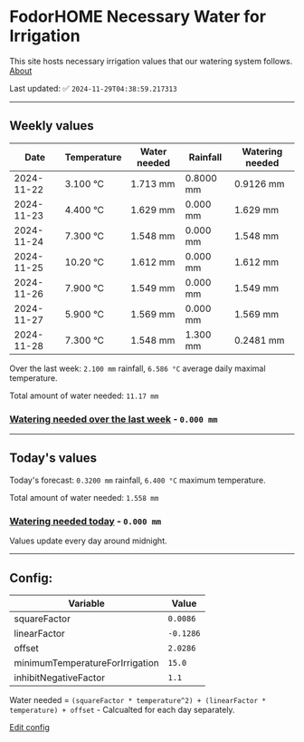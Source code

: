 # FodorHOME Necessary Water for Irrigation

This site hosts necessary irrigation values that our watering system follows. [About](https://github.com/redyau/irrigation)

Last updated: ✅ `2024-11-29T04:38:59.217313`

---

## Weekly values

| Date | Temperature | Water needed | Rainfall | Watering needed |
|-----|-----|-----|-----|-----|
| 2024-11-22 | 3.100 °C | 1.713 mm | 0.8000 mm | 0.9126 mm |
| 2024-11-23 | 4.400 °C | 1.629 mm | 0.000 mm | 1.629 mm |
| 2024-11-24 | 7.300 °C | 1.548 mm | 0.000 mm | 1.548 mm |
| 2024-11-25 | 10.20 °C | 1.612 mm | 0.000 mm | 1.612 mm |
| 2024-11-26 | 7.900 °C | 1.549 mm | 0.000 mm | 1.549 mm |
| 2024-11-27 | 5.900 °C | 1.569 mm | 0.000 mm | 1.569 mm |
| 2024-11-28 | 7.300 °C | 1.548 mm | 1.300 mm | 0.2481 mm |


Over the last week: `2.100 mm` rainfall, `6.586 °C` average daily maximal temperature.

Total amount of water needed: `11.17 mm`

### [Watering needed over the last week](lastweek.txt) - `0.000 mm`

---

## Today's values

Today's forecast: `0.3200 mm` rainfall, `6.400 °C` maximum temperature.

Total amount of water needed: `1.558 mm`

### [Watering needed today](today.txt) - `0.000 mm`

Values update every day around midnight.

---

## Config:

| Variable | Value |
|-----|-----|
| squareFactor | `0.0086` |
| linearFactor | `-0.1286` |
| offset | `2.0286` |
| minimumTemperatureForIrrigation | `15.0` |
| inhibitNegativeFactor | `1.1` |

Water needed = `(squareFactor * temperature^2) + (linearFactor * temperature) + offset` - Calcualted for each day separately.

[Edit config](https://github.com/RedyAu/irrigation/edit/main/config.json)
